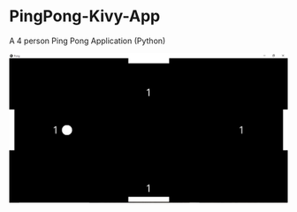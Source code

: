 # PingPong-Kivy-App
A 4 person Ping Pong Application (Python)

<div class="row">
<img src="7.png">
</div>
